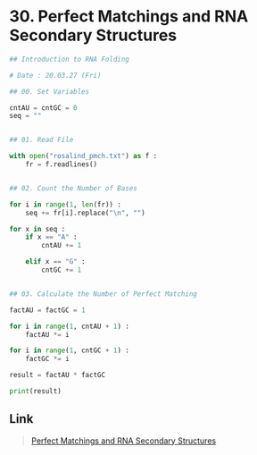 # 30. Perfect Matchings and RNA Secondary Structures
```python
## Introduction to RNA Folding

# Date : 20.03.27 (Fri)

## 00. Set Variables

cntAU = cntGC = 0
seq = ""


## 01. Read File

with open("rosalind_pmch.txt") as f :
	fr = f.readlines()


## 02. Count the Number of Bases

for i in range(1, len(fr)) :
	seq += fr[i].replace("\n", "")

for x in seq :
	if x == "A" :
		cntAU += 1

	elif x == "G" :
		cntGC += 1


## 03. Calculate the Number of Perfect Matching

factAU = factGC = 1

for i in range(1, cntAU + 1) :
	factAU *= i

for i in range(1, cntGC + 1) :
	factGC *= i

result = factAU * factGC

print(result)
```
## Link
> [Perfect Matchings and RNA Secondary Structures](http://rosalind.info/problems/pmch/)

